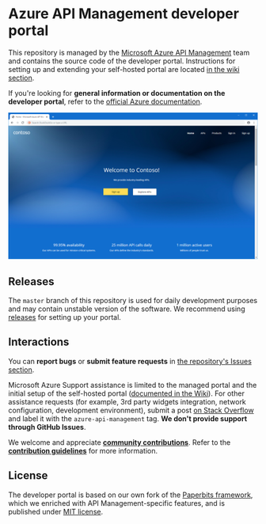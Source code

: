# Azure API Management developer portal

This repository is managed by the [Microsoft Azure API Management](https://aka.ms/apimrocks) team and contains the source code of the developer portal. Instructions for setting up and extending your self-hosted portal are located [in the wiki section](https://github.com/Azure/api-management-developer-portal/wiki).

If you're looking for **general information or documentation on the developer portal**, refer to the [official Azure documentation](https://aka.ms/apimdocs/portal). 

![API Management developer portal](readme/portal.png)

## <a name="releases"></a> Releases

The `master` branch of this repository is used for daily development purposes and may contain unstable version of the software. We recommend using [releases](https://github.com/Azure/api-management-developer-portal/releases) for setting up your portal.

## <a name="feedback"></a> Interactions

You can **report bugs** or **submit feature requests** in [the repository's Issues section](https://github.com/Azure/api-management-developer-portal/issues).

Microsoft Azure Support assistance is limited to the managed portal and the initial setup of the self-hosted portal ([documented in the Wiki](https://github.com/Azure/api-management-developer-portal/wiki/Self-hosting-the-portal)). For other assistance requests (for example, 3rd party widgets integration, network configuration, development environment), submit a post [on Stack Overflow](https://aka.ms/apimso) and label it with the `azure-api-management` tag. **We don't provide support through GitHub Issues**.

We welcome and appreciate **[community contributions](CONTRIBUTIONS.md)**. Refer to the **[contribution guidelines](https://github.com/Azure/api-management-developer-portal/wiki/Widget-contribution-guidelines)** for more information.

## <a name="license"></a> License

The developer portal is based on our own fork of the [Paperbits framework](http://paperbits.io/), which we enriched with API Management-specific features, and is published under [MIT license](license).